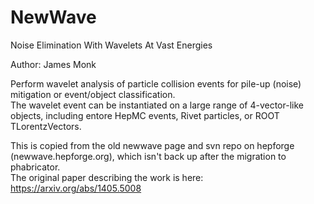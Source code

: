 # NewWave
Noise Elimination With Wavelets At Vast Energies

Author: James Monk

Perform wavelet analysis of particle collision events for pile-up (noise) mitigation or event/object classification.  
The wavelet event can be instantiated on a large range of 4-vector-like objects, including entore HepMC events, Rivet particles, or 
ROOT TLorentzVectors.

This is copied from the old newwave page and svn repo on hepforge (newwave.hepforge.org), which isn't back up after the migration to phabricator.  
The original paper describing the work is here: https://arxiv.org/abs/1405.5008

